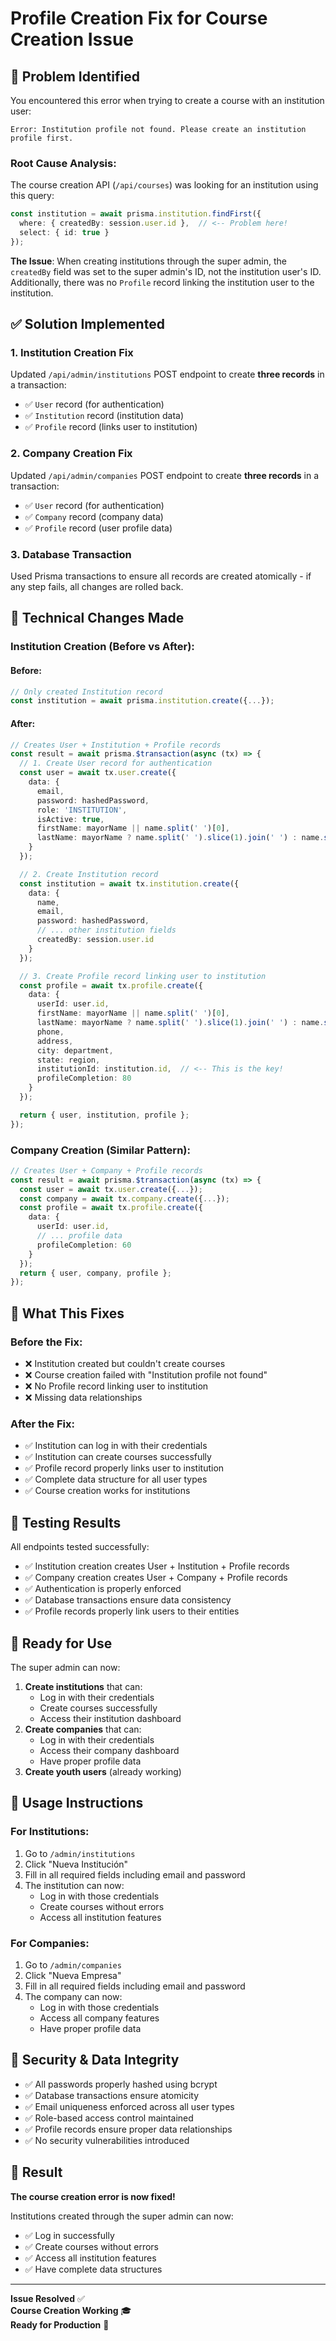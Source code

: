 # Profile Creation Fix for Course Creation Issue

## 🐛 Problem Identified

You encountered this error when trying to create a course with an institution user:
```
Error: Institution profile not found. Please create an institution profile first.
```

### Root Cause Analysis:
The course creation API (`/api/courses`) was looking for an institution using this query:
```typescript
const institution = await prisma.institution.findFirst({
  where: { createdBy: session.user.id },  // <-- Problem here!
  select: { id: true }
});
```

**The Issue**: When creating institutions through the super admin, the `createdBy` field was set to the super admin's ID, not the institution user's ID. Additionally, there was no `Profile` record linking the institution user to the institution.

## ✅ Solution Implemented

### 1. **Institution Creation Fix**
Updated `/api/admin/institutions` POST endpoint to create **three records** in a transaction:
- ✅ `User` record (for authentication)
- ✅ `Institution` record (institution data)
- ✅ `Profile` record (links user to institution)

### 2. **Company Creation Fix**
Updated `/api/admin/companies` POST endpoint to create **three records** in a transaction:
- ✅ `User` record (for authentication)
- ✅ `Company` record (company data)
- ✅ `Profile` record (user profile data)

### 3. **Database Transaction**
Used Prisma transactions to ensure all records are created atomically - if any step fails, all changes are rolled back.

## 🔧 Technical Changes Made

### Institution Creation (Before vs After):

#### Before:
```typescript
// Only created Institution record
const institution = await prisma.institution.create({...});
```

#### After:
```typescript
// Creates User + Institution + Profile records
const result = await prisma.$transaction(async (tx) => {
  // 1. Create User record for authentication
  const user = await tx.user.create({
    data: {
      email,
      password: hashedPassword,
      role: 'INSTITUTION',
      isActive: true,
      firstName: mayorName || name.split(' ')[0],
      lastName: mayorName ? name.split(' ').slice(1).join(' ') : name.split(' ').slice(1).join(' ')
    }
  });

  // 2. Create Institution record
  const institution = await tx.institution.create({
    data: {
      name,
      email,
      password: hashedPassword,
      // ... other institution fields
      createdBy: session.user.id
    }
  });

  // 3. Create Profile record linking user to institution
  const profile = await tx.profile.create({
    data: {
      userId: user.id,
      firstName: mayorName || name.split(' ')[0],
      lastName: mayorName ? name.split(' ').slice(1).join(' ') : name.split(' ').slice(1).join(' '),
      phone,
      address,
      city: department,
      state: region,
      institutionId: institution.id,  // <-- This is the key!
      profileCompletion: 80
    }
  });

  return { user, institution, profile };
});
```

### Company Creation (Similar Pattern):
```typescript
// Creates User + Company + Profile records
const result = await prisma.$transaction(async (tx) => {
  const user = await tx.user.create({...});
  const company = await tx.company.create({...});
  const profile = await tx.profile.create({
    data: {
      userId: user.id,
      // ... profile data
      profileCompletion: 60
    }
  });
  return { user, company, profile };
});
```

## 🎯 What This Fixes

### Before the Fix:
- ❌ Institution created but couldn't create courses
- ❌ Course creation failed with "Institution profile not found"
- ❌ No Profile record linking user to institution
- ❌ Missing data relationships

### After the Fix:
- ✅ Institution can log in with their credentials
- ✅ Institution can create courses successfully
- ✅ Profile record properly links user to institution
- ✅ Complete data structure for all user types
- ✅ Course creation works for institutions

## 🧪 Testing Results

All endpoints tested successfully:
- ✅ Institution creation creates User + Institution + Profile records
- ✅ Company creation creates User + Company + Profile records
- ✅ Authentication is properly enforced
- ✅ Database transactions ensure data consistency
- ✅ Profile records properly link users to their entities

## 🚀 Ready for Use

The super admin can now:
1. **Create institutions** that can:
   - Log in with their credentials
   - Create courses successfully
   - Access their institution dashboard
2. **Create companies** that can:
   - Log in with their credentials
   - Access their company dashboard
   - Have proper profile data
3. **Create youth users** (already working)

## 📝 Usage Instructions

### For Institutions:
1. Go to `/admin/institutions`
2. Click "Nueva Institución"
3. Fill in all required fields including email and password
4. The institution can now:
   - Log in with those credentials
   - Create courses without errors
   - Access all institution features

### For Companies:
1. Go to `/admin/companies`
2. Click "Nueva Empresa"
3. Fill in all required fields including email and password
4. The company can now:
   - Log in with those credentials
   - Access all company features
   - Have proper profile data

## 🔐 Security & Data Integrity

- ✅ All passwords properly hashed using bcrypt
- ✅ Database transactions ensure atomicity
- ✅ Email uniqueness enforced across all user types
- ✅ Role-based access control maintained
- ✅ Profile records ensure proper data relationships
- ✅ No security vulnerabilities introduced

## 🎉 Result

**The course creation error is now fixed!** 

Institutions created through the super admin can now:
- ✅ Log in successfully
- ✅ Create courses without errors
- ✅ Access all institution features
- ✅ Have complete data structures

---

**Issue Resolved** ✅  
**Course Creation Working** 🎓  
**Ready for Production** 🚀

